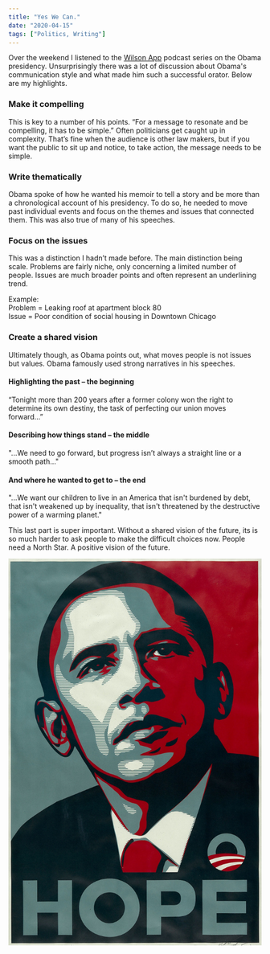 ```yaml
---
title: "Yes We Can."
date: "2020-04-15"
tags: ["Politics, Writing"]
---
```


Over the weekend I listened to the [Wilson App](https://play.wilson.fm/playlist/1dHimYJvZuKYaI0qMgwkgs) podcast series on the Obama presidency. Unsurprisingly there was a lot of discussion about Obama's communication style and what made him such a successful orator. Below are my highlights.

### Make it compelling

This is key to a number of his points. “For a message to resonate and be compelling, it has to be simple.” Often politicians get caught up in complexity. That’s fine when the audience is other law makers, but if you want the public to sit up and notice, to take action, the message needs to be simple.

### Write thematically

Obama spoke of how he wanted his memoir to tell a story and be more than a chronological account of his presidency. To do so, he needed to move past individual events and focus on the themes and issues that connected them. This was also true of many of his speeches.

### Focus on the issues

This was a distinction I hadn’t made before. The main distinction being scale. Problems are fairly niche, only concerning a limited number of people. Issues are much broader points and often represent an underlining trend.

Example:  
Problem = Leaking roof at apartment block 80  
Issue = Poor condition of social housing in Downtown Chicago

### Create a shared vision

Ultimately though, as Obama points out, what moves people is not issues but values. Obama famously used strong narratives in his speeches.

#### Highlighting the past – the beginning

“Tonight more than 200 years after a former colony won the right to determine its own destiny, the task of perfecting our union moves forward...”

#### Describing how things stand – the middle

"...We need to go forward, but progress isn’t always a straight line or a smooth path..."

#### And where he wanted to get to – the end

"...We want our children to live in an America that isn't burdened by debt, that isn't weakened up by inequality, that isn't threatened by the destructive power of a warming planet."

This last part is super important. Without a shared vision of the future, its is so much harder to ask people to make the difficult choices now. People need a North Star. A positive vision of the future.

![Barack Obama Hope](note_images/obamaHope.jpg)

